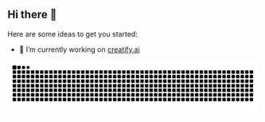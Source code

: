 ## Hi there 👋

Here are some ideas to get you started:

- 🔭 I’m currently working on [creatify.ai](https://creatify.ai)

![Snake animation](https://raw.githubusercontent.com/noah4creatify/noah4creatify/output/github-contribution-grid-snake-dark.svg)
